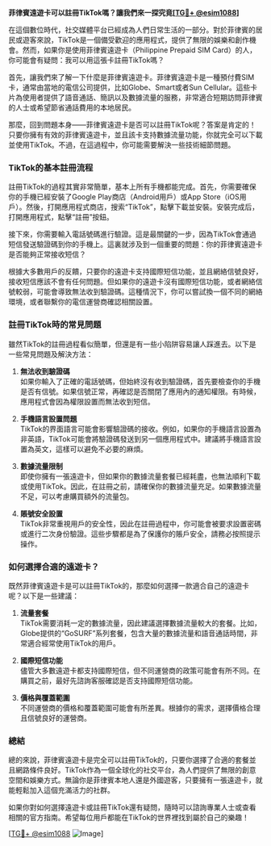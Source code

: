 **菲律賓遠遊卡可以註冊TikTok嗎？讓我們來一探究竟[[TG💪+ @esim1088](https://t.me/s/esim1088)]**

在這個數位時代，社交媒體平台已經成為人們日常生活的一部分。對於菲律賓的居民或遊客來說，TikTok是一個備受歡迎的應用程式，提供了無限的娛樂和創作機會。然而，如果你是使用菲律賓遠遊卡（Philippine Prepaid SIM Card）的人，你可能會有疑問：我可以用這張卡註冊TikTok嗎？

首先，讓我們來了解一下什麼是菲律賓遠遊卡。菲律賓遠遊卡是一種預付費SIM卡，通常由當地的電信公司提供，比如Globe、Smart或者Sun Cellular。這些卡片為使用者提供了語音通話、簡訊以及數據流量的服務，非常適合短期訪問菲律賓的人士或希望節省通話費用的本地居民。

那麼，回到問題本身——菲律賓遠遊卡是否可以註冊TikTok呢？答案是肯定的！只要你擁有有效的菲律賓遠遊卡，並且該卡支持數據流量功能，你就完全可以下載並使用TikTok。不過，在這過程中，你可能需要解決一些技術細節問題。

### TikTok的基本註冊流程

註冊TikTok的過程其實非常簡單，基本上所有手機都能完成。首先，你需要確保你的手機已經安裝了Google Play商店（Android用戶）或App Store（iOS用戶）。然後，打開應用程式商店，搜索“TikTok”，點擊下載並安裝。安裝完成后，打開應用程式，點擊“註冊”按鈕。

接下來，你需要輸入電話號碼進行驗證。這是最關鍵的一步，因為TikTok會通過短信發送驗證碼到你的手機上。這裏就涉及到一個重要的問題：你的菲律賓遠遊卡是否能夠正常接收短信？

根據大多數用戶的反饋，只要你的遠遊卡支持國際短信功能，並且網絡信號良好，接收短信應該不會有任何問題。但如果你的遠遊卡沒有國際短信功能，或者網絡信號較弱，可能會導致無法收到驗證碼。這種情況下，你可以嘗試換一個不同的網絡環境，或者聯繫你的電信運營商確認相關設置。

### 註冊TikTok時的常見問題

雖然TikTok的註冊過程看似簡單，但還是有一些小陷阱容易讓人踩進去。以下是一些常見問題及解決方法：

1. **無法收到驗證碼**  
   如果你輸入了正確的電話號碼，但始終沒有收到驗證碼，首先要檢查你的手機是否有信號。如果信號正常，再確認是否關閉了應用內的通知權限。有時候，應用程式會因為權限設置而無法收到短信。

2. **手機語言設置問題**  
   TikTok的界面語言可能會影響驗證碼的接收。例如，如果你的手機語言設置為非英語，TikTok可能會將驗證碼發送到另一個應用程式中。建議將手機語言設置為英文，這樣可以避免不必要的麻煩。

3. **數據流量限制**  
   即使你擁有一張遠遊卡，但如果你的數據流量套餐已經耗盡，也無法順利下載或使用TikTok。因此，在註冊之前，請確保你的數據流量充足。如果數據流量不足，可以考慮購買額外的流量包。

4. **賬號安全設置**  
   TikTok非常重視用戶的安全性，因此在註冊過程中，你可能會被要求設置密碼或進行二次身份驗證。這些步驟都是為了保護你的賬戶安全，請務必按照提示操作。

### 如何選擇合適的遠遊卡？

既然菲律賓遠遊卡是可以註冊TikTok的，那麼如何選擇一款適合自己的遠遊卡呢？以下是一些建議：

1. **流量套餐**  
   TikTok需要消耗一定的數據流量，因此建議選擇數據流量較大的套餐。比如，Globe提供的“GoSURF”系列套餐，包含大量的數據流量和語音通話時間，非常適合經常使用TikTok的用戶。

2. **國際短信功能**  
   儘管大多數遠遊卡都支持國際短信，但不同運營商的政策可能會有所不同。在購買之前，最好先諮詢客服確認是否支持國際短信功能。

3. **價格與覆蓋範圍**  
   不同運營商的價格和覆蓋範圍可能會有所差異。根據你的需求，選擇價格合理且信號良好的運營商。

### 總結

總的來說，菲律賓遠遊卡是完全可以註冊TikTok的，只要你選擇了合適的套餐並且網路條件良好。TikTok作為一個全球化的社交平台，為人們提供了無限的創意空間和娛樂方式。無論你是菲律賓本地人還是外國遊客，只要擁有一張遠遊卡，就能輕鬆加入這個充滿活力的社群。

如果你對如何選擇遠遊卡或註冊TikTok還有疑問，隨時可以諮詢專業人士或查看相關的官方指南。希望每位用戶都能在TikTok的世界裡找到屬於自己的樂趣！

[[TG💪+ @esim1088](https://t.me/s/esim1088) ![Image](https://i.postimg.cc/4NQfJmqS/Snipaste-2025-05-13-00-14-12.png)]